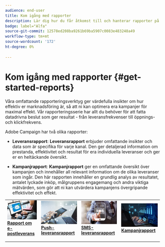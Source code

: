 ```yaml
---
audience: end-user
title: Kom igång med rapporter
description: Lär dig hur du får åtkomst till och hanterar rapporter på Campaign Web
badge: label="Alfa"
source-git-commit: 12578ed208ba9261b69ba5907c0083e483248a49
workflow-type: tm+mt
source-wordcount: '172'
ht-degree: 0%

---
```


# Kom igång med rapporter {#get-started-reports}

Våra omfattande rapporteringsverktyg ger värdefulla insikter om hur effektiv er marknadsföring är, så att ni kan optimera era kampanjer för maximal effekt. Vår rapporteringsserie har allt du behöver för att fatta datadrivna beslut som ger resultat - från leveransfrekvenser till öppnings- och klickfrekvens. &#x200B;

Adobe Campaign har två olika rapporter:

* **Leveransrapport**: **Leveransrapport** erbjuder omfattande insikter och data som är specifika för varje kanal. Den ger detaljerad information om prestanda, effektivitet och resultat för era individuella leveranser och ger er en heltäckande översikt.

* **Kampanjrapport**: **Kampanjrapport** ger en omfattande översikt över kampanjen och innehåller all relevant information om de olika leveranser som ingår. Den här rapporten innehåller en grundlig analys av resultatet, antalet lyckade inköp, målgruppens engagemang och andra viktiga mätvärden, som gör att ni kan utvärdera kampanjens övergripande effektivitet och effekt.



<table style="table-layout:fixed"><tr style="border: 0;">
<td>
<a href="email-report.md">
<img alt="Lead" src="assets/do-not-localize/email_report.jpeg">
</a>
<div><a href="email-report.md"><strong>Rapport om e-postleverans</strong>
</div>
<p>
</td>
<td>
<a href="push-report.md">
<img alt="Sällan" src="assets/do-not-localize/push_report.jpeg">
</a>
<div>
<a href="push-report.md"><strong> Push-leveransrapport<strong></strong></a>
</div>
<p></td>
<td>
<a href="sms-report.md">
<img alt="Validering" src="assets/do-not-localize/sms_report.png">
</a>
<div>
<a href="sms-report.md"><strong> SMS-leveransrapport</strong></a>
</div>
<p>
</td>
<td>
<a href="campaign-reports.md">
<img alt="Validering" src="assets/do-not-localize/campaign_report.jpeg">
</a>
<div>
<a href="campaign-reports.md"><strong>Kampanjrapport</strong></a>
</div>
<p>
</td>
</tr></table>
